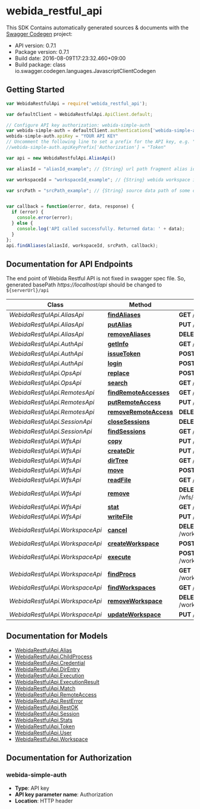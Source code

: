# webida_restful_api

This SDK Contains automatically generated sources & documents with the [Swagger Codegen](https://github.com/swagger-api/swagger-codegen) project:

- API version: 0.7.1
- Package version: 0.7.1
- Build date: 2016-08-09T17:23:32.460+09:00
- Build package: class io.swagger.codegen.languages.JavascriptClientCodegen

## Getting Started

```javascript
var WebidaRestfulApi = require('webida_restful_api');

var defaultClient = WebidaRestfulApi.ApiClient.default;

// Configure API key authorization: webida-simple-auth
var webida-simple-auth = defaultClient.authentications['webida-simple-auth'];
webida-simple-auth.apiKey = "YOUR API KEY"
// Uncomment the following line to set a prefix for the API key, e.g. "Token" (defaults to null)
//webida-simple-auth.apiKeyPrefix['Authorization'] = "Token"

var api = new WebidaRestfulApi.AliasApi()

var aliasId = "aliasId_example"; // {String} url path fragment alias id. should have no '/' as well as any 'unsafe' chars for url path.  especially, '*' is reserved for finding operations or some other special case.

var workspaceId = "workspaceId_example"; // {String} webida workspace id in query part

var srcPath = "srcPath_example"; // {String} source data path of some operations, without have heading /


var callback = function(error, data, response) {
  if (error) {
    console.error(error);
  } else {
    console.log('API called successfully. Returned data: ' + data);
  }
};
api.findAliases(aliasId, workspaceId, srcPath, callback);

```

## Documentation for API Endpoints

The end point of Webida Restful API is not fixed in swagger spec file.
So, generated basePath *https://localhost/api* should be changed to `${serverUrl}/api`


Class | Method | HTTP request | Description
------------ | ------------- | ------------- | -------------
*WebidaRestfulApi.AliasApi* | [**findAliases**](docs/AliasApi.md#findAliases) | **GET** /aliass/{aliasId} | 
*WebidaRestfulApi.AliasApi* | [**putAlias**](docs/AliasApi.md#putAlias) | **PUT** /aliass/{aliasId} | 
*WebidaRestfulApi.AliasApi* | [**removeAliases**](docs/AliasApi.md#removeAliases) | **DELETE** /aliass/{aliasId} | 
*WebidaRestfulApi.AuthApi* | [**getInfo**](docs/AuthApi.md#getInfo) | **GET** /auth/info | 
*WebidaRestfulApi.AuthApi* | [**issueToken**](docs/AuthApi.md#issueToken) | **POST** /auth/token | 
*WebidaRestfulApi.AuthApi* | [**login**](docs/AuthApi.md#login) | **POST** /auth/login | 
*WebidaRestfulApi.OpsApi* | [**replace**](docs/OpsApi.md#replace) | **POST** /wfs/{wfsId}/ops/replace | 
*WebidaRestfulApi.OpsApi* | [**search**](docs/OpsApi.md#search) | **GET** /wfs/{wfsId}/ops/search | 
*WebidaRestfulApi.RemotesApi* | [**findRemoteAccesses**](docs/RemotesApi.md#findRemoteAccesses) | **GET** /remotes | 
*WebidaRestfulApi.RemotesApi* | [**putRemoteAccess**](docs/RemotesApi.md#putRemoteAccess) | **PUT** /remotes | 
*WebidaRestfulApi.RemotesApi* | [**removeRemoteAccess**](docs/RemotesApi.md#removeRemoteAccess) | **DELETE** /remotes | 
*WebidaRestfulApi.SessionApi* | [**closeSessions**](docs/SessionApi.md#closeSessions) | **DELETE** /sessions/{sessionId} | 
*WebidaRestfulApi.SessionApi* | [**findSessions**](docs/SessionApi.md#findSessions) | **GET** /sessions/{sessionId} | 
*WebidaRestfulApi.WfsApi* | [**copy**](docs/WfsApi.md#copy) | **PUT** /wfs/{wfsId}/any/{wfsPath} | 
*WebidaRestfulApi.WfsApi* | [**createDir**](docs/WfsApi.md#createDir) | **PUT** /wfs/{wfsId}/dir/{wfsPath} | 
*WebidaRestfulApi.WfsApi* | [**dirTree**](docs/WfsApi.md#dirTree) | **GET** /wfs/{wfsId}/dir/{wfsPath} | 
*WebidaRestfulApi.WfsApi* | [**move**](docs/WfsApi.md#move) | **POST** /wfs/{wfsId}/any/{wfsPath} | 
*WebidaRestfulApi.WfsApi* | [**readFile**](docs/WfsApi.md#readFile) | **GET** /wfs/{wfsId}/file/{wfsPath} | 
*WebidaRestfulApi.WfsApi* | [**remove**](docs/WfsApi.md#remove) | **DELETE** /wfs/{wfsId}/any/{wfsPath} | 
*WebidaRestfulApi.WfsApi* | [**stat**](docs/WfsApi.md#stat) | **GET** /wfs/{wfsId}/any/{wfsPath} | 
*WebidaRestfulApi.WfsApi* | [**writeFile**](docs/WfsApi.md#writeFile) | **PUT** /wfs/{wfsId}/file/{wfsPath} | 
*WebidaRestfulApi.WorkspaceApi* | [**cancel**](docs/WorkspaceApi.md#cancel) | **DELETE** /workspaces/{workspaceId}/procs | 
*WebidaRestfulApi.WorkspaceApi* | [**createWorkspace**](docs/WorkspaceApi.md#createWorkspace) | **POST** /workspaces/{workspaceId} | 
*WebidaRestfulApi.WorkspaceApi* | [**execute**](docs/WorkspaceApi.md#execute) | **POST** /workspaces/{workspaceId}/procs | 
*WebidaRestfulApi.WorkspaceApi* | [**findProcs**](docs/WorkspaceApi.md#findProcs) | **GET** /workspaces/{workspaceId}/procs | 
*WebidaRestfulApi.WorkspaceApi* | [**findWorkspaces**](docs/WorkspaceApi.md#findWorkspaces) | **GET** /workspaces/{workspaceId} | 
*WebidaRestfulApi.WorkspaceApi* | [**removeWorkspace**](docs/WorkspaceApi.md#removeWorkspace) | **DELETE** /workspaces/{workspaceId} | 
*WebidaRestfulApi.WorkspaceApi* | [**updateWorkspace**](docs/WorkspaceApi.md#updateWorkspace) | **PUT** /workspaces/{workspaceId} | 


## Documentation for Models

 - [WebidaRestfulApi.Alias](docs/Alias.md)
 - [WebidaRestfulApi.ChildProcess](docs/ChildProcess.md)
 - [WebidaRestfulApi.Credential](docs/Credential.md)
 - [WebidaRestfulApi.DirEntry](docs/DirEntry.md)
 - [WebidaRestfulApi.Execution](docs/Execution.md)
 - [WebidaRestfulApi.ExecutionResult](docs/ExecutionResult.md)
 - [WebidaRestfulApi.Match](docs/Match.md)
 - [WebidaRestfulApi.RemoteAccess](docs/RemoteAccess.md)
 - [WebidaRestfulApi.RestError](docs/RestError.md)
 - [WebidaRestfulApi.RestOK](docs/RestOK.md)
 - [WebidaRestfulApi.Session](docs/Session.md)
 - [WebidaRestfulApi.Stats](docs/Stats.md)
 - [WebidaRestfulApi.Token](docs/Token.md)
 - [WebidaRestfulApi.User](docs/User.md)
 - [WebidaRestfulApi.Workspace](docs/Workspace.md)


## Documentation for Authorization


### webida-simple-auth

- **Type**: API key
- **API key parameter name**: Authorization
- **Location**: HTTP header

